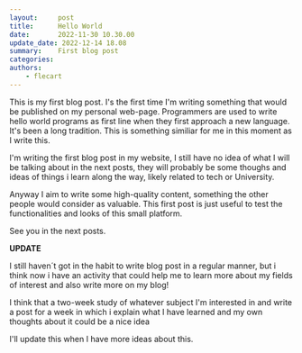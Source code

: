 ```yaml
---
layout:     post
title:      Hello World
date:       2022-11-30 10.30.00
update_date: 2022-12-14 18.08
summary:    First blog post
categories:
authors:
    - flecart
---
```


This is my first blog post. I's the first time I'm writing something that would be published on my personal web-page.
Programmers are used to write hello world programs as first line when they first approach a new language. It's been
a long tradition. This is something similiar for me in this moment as I write this.

I'm writing the first blog post in my website, I still have no idea of what I will be talking about in the next posts,
they will probably be some thoughs and ideas of things i learn along the way, likely related to tech or University.

Anyway I aim to write some high-quality content, something the other people would consider as valuable.
This first post is just useful to test the functionalities and looks of this small platform.

See you in the next posts.


**UPDATE**

I still haven´t got in the habit to write blog post in a regular manner, but i think now i have an activity that
could help me to learn more about my fields of interest and also write more on my blog!

I think that a two-week study of whatever subject I'm interested in and write a post for a week in which i explain
what I have learned and my own thoughts about it could be a nice idea

I'll update this when I have more ideas about this.